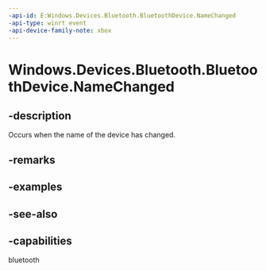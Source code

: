 ```yaml
---
-api-id: E:Windows.Devices.Bluetooth.BluetoothDevice.NameChanged
-api-type: winrt event
-api-device-family-note: xbox
---
```


<!-- Event syntax
public event Windows.Foundation.TypedEventHandler NameChanged<Windows.Devices.Bluetooth.BluetoothDevice,  object>
-->

# Windows.Devices.Bluetooth.BluetoothDevice.NameChanged

## -description
Occurs when the name of the device has changed.

## -remarks

## -examples

## -see-also


## -capabilities
bluetooth
